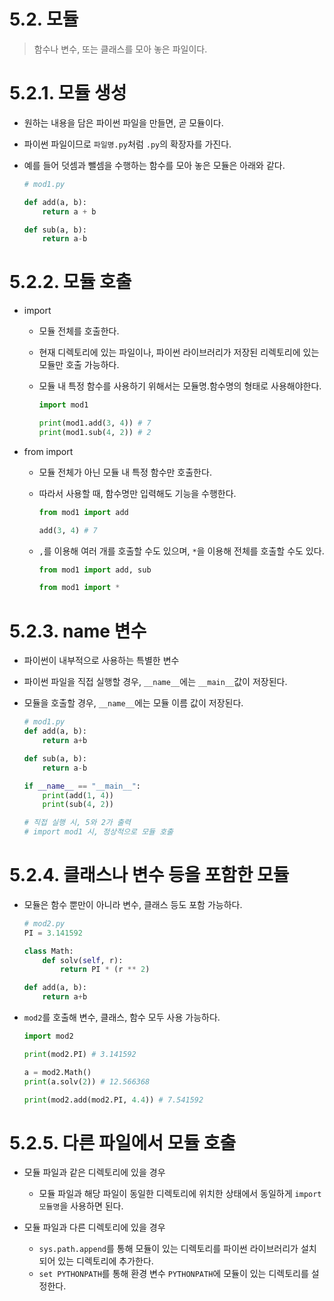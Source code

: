 # 5.2. 모듈

> 함수나 변수, 또는 클래스를 모아 놓은 파일이다.
> 

# 5.2.1. 모듈 생성

- 원하는 내용을 담은 파이썬 파일을 만들면, 곧 모듈이다.
- 파이썬 파일이므로 `파일명.py`처럼 `.py`의 확장자를 가진다.
- 예를 들어 덧셈과 뺄셈을 수행하는 함수를 모아 놓은 모듈은 아래와 같다.
    
    ```python
    # mod1.py
    
    def add(a, b):
        return a + b
    
    def sub(a, b): 
        return a-b
    ```
    

# 5.2.2. 모듈 호출

- import
    - 모듈 전체를 호출한다.
    - 현재 디렉토리에 있는 파일이나, 파이썬 라이브러리가 저장된 리렉토리에 있는 모듈만 호출 가능하다.
    - 모듈 내 특정 함수를 사용하기 위해서는 모듈명.함수명의 형태로 사용해야한다.
        
        ```python
        import mod1
        
        print(mod1.add(3, 4)) # 7
        print(mod1.sub(4, 2)) # 2
        ```
        

- from import
    - 모듈 전체가 아닌 모듈 내 특정 함수만 호출한다.
    - 따라서 사용할 때, 함수명만 입력해도 기능을 수행한다.
        
        ```python
        from mod1 import add
        
        add(3, 4) # 7
        ```
        
    - `,`를 이용해 여러 개를 호출할 수도 있으며, `*`을 이용해 전체를 호출할 수도 있다.
        
        ```python
        from mod1 import add, sub
        
        from mod1 import *
        ```
        

# 5.2.3. __name__ 변수

- 파이썬이 내부적으로 사용하는 특별한 변수
- 파이썬 파일을 직접 실행할 경우, `__name__`에는 `__main__`값이 저장된다.
- 모듈을 호출할 경우, `__name__`에는 모듈 이름 값이 저장된다.
    
    ```python
    # mod1.py 
    def add(a, b): 
        return a+b
    
    def sub(a, b): 
        return a-b
    
    if __name__ == "__main__":
        print(add(1, 4))
        print(sub(4, 2))
    
    # 직접 실행 시, 5와 2가 출력
    # import mod1 시, 정상적으로 모듈 호출
    
    ```
    

# 5.2.4. 클래스나 변수 등을 포함한 모듈

- 모듈은 함수 뿐만이 아니라 변수, 클래스 등도 포함 가능하다.
    
    ```python
    # mod2.py 
    PI = 3.141592
    
    class Math: 
        def solv(self, r): 
            return PI * (r ** 2) 
    
    def add(a, b): 
        return a+b
    ```
    
- `mod2`를 호출해 변수, 클래스, 함수 모두 사용 가능하다.
    
    ```python
    import mod2
    
    print(mod2.PI) # 3.141592
    
    a = mod2.Math()
    print(a.solv(2)) # 12.566368
    
    print(mod2.add(mod2.PI, 4.4)) # 7.541592
    ```
    

# 5.2.5. 다른 파일에서 모듈 호출

- 모듈 파일과 같은 디렉토리에 있을 경우
    - 모듈 파일과 해당 파일이 동일한 디렉토리에 위치한 상태에서 동일하게 `import 모듈명`을 사용하면 된다.

- 모듈 파일과 다른 디렉토리에 있을 경우
    - `sys.path.append`를 통해 모듈이 있는 디렉토리를 파이썬 라이브러리가 설치되어 있는 디렉토리에 추가한다.
    - `set PYTHONPATH`를 통해 환경 변수 `PYTHONPATH`에 모듈이 있는 디렉토리를 설정한다.